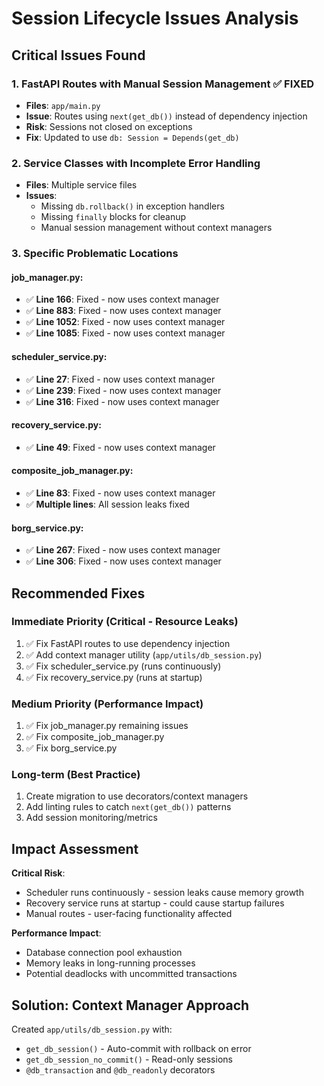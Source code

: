 # Session Lifecycle Issues Analysis

## Critical Issues Found

### 1. FastAPI Routes with Manual Session Management ✅ FIXED
- **Files**: `app/main.py`
- **Issue**: Routes using `next(get_db())` instead of dependency injection
- **Risk**: Sessions not closed on exceptions
- **Fix**: Updated to use `db: Session = Depends(get_db)`

### 2. Service Classes with Incomplete Error Handling 
- **Files**: Multiple service files
- **Issues**:
  - Missing `db.rollback()` in exception handlers
  - Missing `finally` blocks for cleanup
  - Manual session management without context managers

### 3. Specific Problematic Locations

#### job_manager.py:
- ✅ **Line 166**: Fixed - now uses context manager
- ✅ **Line 883**: Fixed - now uses context manager  
- ✅ **Line 1052**: Fixed - now uses context manager
- ✅ **Line 1085**: Fixed - now uses context manager

#### scheduler_service.py:
- ✅ **Line 27**: Fixed - now uses context manager
- ✅ **Line 239**: Fixed - now uses context manager 
- ✅ **Line 316**: Fixed - now uses context manager

#### recovery_service.py:
- ✅ **Line 49**: Fixed - now uses context manager

#### composite_job_manager.py:
- ✅ **Line 83**: Fixed - now uses context manager
- ✅ **Multiple lines**: All session leaks fixed

#### borg_service.py:
- ✅ **Line 267**: Fixed - now uses context manager
- ✅ **Line 306**: Fixed - now uses context manager

## Recommended Fixes

### Immediate Priority (Critical - Resource Leaks)
1. ✅ Fix FastAPI routes to use dependency injection
2. ✅ Add context manager utility (`app/utils/db_session.py`)  
3. ✅ Fix scheduler_service.py (runs continuously)
4. ✅ Fix recovery_service.py (runs at startup)

### Medium Priority (Performance Impact)
1. ✅ Fix job_manager.py remaining issues
2. ✅ Fix composite_job_manager.py  
3. ✅ Fix borg_service.py

### Long-term (Best Practice)  
1. Create migration to use decorators/context managers
2. Add linting rules to catch `next(get_db())` patterns
3. Add session monitoring/metrics

## Impact Assessment

**Critical Risk**: 
- Scheduler runs continuously - session leaks cause memory growth
- Recovery service runs at startup - could cause startup failures
- Manual routes - user-facing functionality affected

**Performance Impact**:
- Database connection pool exhaustion
- Memory leaks in long-running processes  
- Potential deadlocks with uncommitted transactions

## Solution: Context Manager Approach

Created `app/utils/db_session.py` with:
- `get_db_session()` - Auto-commit with rollback on error
- `get_db_session_no_commit()` - Read-only sessions
- `@db_transaction` and `@db_readonly` decorators